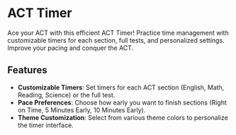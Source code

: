 # ACT Timer

Ace your ACT with this efficient ACT Timer! Practice time management with customizable timers for each section, full tests, and personalized settings. Improve your pacing and conquer the ACT.

## Features

- **Customizable Timers**: Set timers for each ACT section (English, Math, Reading, Science) or the full test.
- **Pace Preferences**: Choose how early you want to finish sections (Right on Time, 5 Minutes Early, 10 Minutes Early).
- **Theme Customization**: Select from various theme colors to personalize the timer interface.
